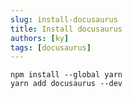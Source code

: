 ```yaml
---
slug: install-docusaurus
title: Install docusaurus
authors: [ky]
tags: [docusaurus]
---
```


```shell
npm install --global yarn
yarn add docusaurus --dev
```